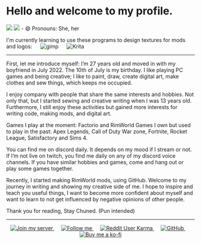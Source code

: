 # Hello and welcome to my profile.

<img src="https://github-profile-summary-cards.vercel.app/api/cards/profile-details?username=Chunnyluny&theme=radical"/>
<img src="https://github-readme-stats-git-masterrstaa-rickstaa.vercel.app/api?username=Chunnyluny&theme=radical"/>
- 😄 Pronouns: She, her

I'm currently learning to use these programs to design textures for mods and logos: 
&emsp;
  <img alt="gimp" src="https://img.shields.io/badge/gimp-203759?style=for-the-badge&logo=gimp&logoColor=magenta"/>
&emsp;
  <img alt="Krita" src="https://img.shields.io/badge/Krita-203759?style=for-the-badge&logo=krita&logoColor=magenta"/>

---

First, let me introduce myself: I’m 27 years old and moved in with my boyfriend in July 2022. The 10th of July is my birthday. I like playing PC games and being creative; I like to paint, draw, create digital art, make clothes and sew things, which keeps me occupied. 

I enjoy company with people that share the same interests and hobbies. Not only that, but I started sewing and creative writing when I was 13 years old. Furthermore, I still enjoy these activities but gained more interests for writing code, making mods, and digital art. 

Games I play at the moment: Factorio and RimWorld 
Games I own but used to play in the past: Apex Legends, Call of Duty War zone, Fortnite, Rocket League, Satisfactory and Sims 4.
 
You can find me on discord daily. It depends on my mood if I stream or not. If I’m not live on twitch, you find me daily on any of my discord voice channels. If you have similar hobbies and games, come and hang out or play some games together.

Recently, I started making RimWorld mods, using GitHub. Welcome to my journey in writing and showing my creative side of me. I hope to inspire and teach you useful things, I want to become more confident about myself and want to learn to not get influenced by negative opinions of other people. 

Thank you for reading, Stay Chuned. (Pun intended)

---

<p align="center">
  <a href="https://discord.gg/NjbW9RTQkA">
    <img alt="Join my server" src="https://img.shields.io/badge/join_me_on-discord-magenta?style=for-the-badge&logo=discord" />
  </a>
  &emsp;
  <a href="https://twitch.tv/chunnyluny">
    <img alt="Follow me" src="https://img.shields.io/badge/Twitch-9146FF?style=for-the-badge&logo=twitch&logoColor=white" />
  </a>
  &emsp;
  <a href="https://www.reddit.com/user/Chunnyluny">
    <img alt="Reddit User Karma" src="https://img.shields.io/reddit/user-karma/combined/chunnyluny?style=for-the-badge&logo=reddit&color=magenta">
  </a>
  &emsp;
  <a href="https://github.com/Chunnyluny/Chunnyluny/blob/Master/LICENSE">
    <img alt="GitHub" src="https://img.shields.io/github/license/Chunnyluny/Chunnyluny?style=for-the-badge&logo=github&color=magenta">
  </a>
  &emsp;
 <a href="https://ko-fi.com/I2I8ND4C0">
  <img alt="Buy me a ko-fi" src="https://shields.io/badge/ko--fi-Buy_me_a_ko_fi-magenta?logo=ko-fi&style=for-the-badge"/>
  </a>
</p>
